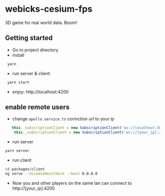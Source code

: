 # webicks-cesium-fps

 3D game for real world data. Boom!
 
 ## Getting started
 * Go to project directory
 * install
 ```bash
  yarn
 ```
 * run server & client:
 ```bash
  yarn start
 ```
 * enjoy: http://localhost:4200
 
 ## enable remote users
 * change `apollo.service.ts` connction url to your ip
 ```typescript
    this._subscriptionClient = new SubscriptionClient('ws://localhost:3000/subscriptions' , // OLD
     this._subscriptionClient = new SubscriptionClient('ws://[your_ip]:3000/subscriptions' // NEW
 ```
 * run server
 ```bash
 yarn server
 ```
 * run client
 ```bash
 cd packages/client
 ng serve --disableHostCheck --host 0.0.0.0
 ```
 * Now you and other players on the same lan can connect to http://[your_ip]:4200
